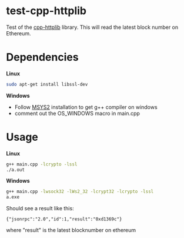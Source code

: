 test-cpp-httplib
================

Test of the [cpp-httplib](https://github.com/yhirose/cpp-httplib) library. This will read the latest block number on Ethereum.

Dependencies
============
**Linux**
```sh
sudo apt-get install libssl-dev
```
**Windows**
 - Follow [MSYS2](https://www.msys2.org/) installation to get g++ compiler on windows
 - comment out the OS_WINDOWS macro in main.cpp

Usage
=======
**Linux**
```sh
g++ main.cpp -lcrypto -lssl
./a.out
```
**Windows**
```sh
g++ main.cpp -lwsock32 -lWs2_32 -lcrypt32 -lcrypto -lssl
a.exe
```
Should see a result like this:
```
{"jsonrpc":"2.0","id":1,"result":"0xd1369c"}
```
where "result" is the latest blocknumber on ethereum